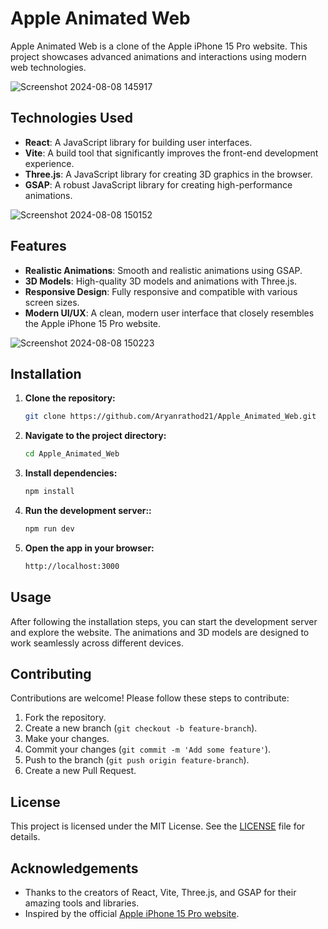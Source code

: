 # Apple Animated Web

Apple Animated Web is a clone of the Apple iPhone 15 Pro website. This project showcases advanced animations and interactions using modern web technologies. 

![Screenshot 2024-08-08 145917](https://github.com/user-attachments/assets/5344363a-f336-48eb-90a4-3b5e4b32ac8b)

## Technologies Used

- **React**: A JavaScript library for building user interfaces.
- **Vite**: A build tool that significantly improves the front-end development experience.
- **Three.js**: A JavaScript library for creating 3D graphics in the browser.
- **GSAP**: A robust JavaScript library for creating high-performance animations.

![Screenshot 2024-08-08 150152](https://github.com/user-attachments/assets/0c03dc70-e156-4932-a6ac-5588da74797e)

## Features

- **Realistic Animations**: Smooth and realistic animations using GSAP.
- **3D Models**: High-quality 3D models and animations with Three.js.
- **Responsive Design**: Fully responsive and compatible with various screen sizes.
- **Modern UI/UX**: A clean, modern user interface that closely resembles the Apple iPhone 15 Pro website.

![Screenshot 2024-08-08 150223](https://github.com/user-attachments/assets/bda1d599-5a1e-4ae5-8900-288712e82fef)

## Installation

1. **Clone the repository:**
   ```bash
   git clone https://github.com/Aryanrathod21/Apple_Animated_Web.git

2. **Navigate to the project directory:**
   ```bash
   cd Apple_Animated_Web

3. **Install dependencies:**
   ```bash
   npm install

4. **Run the development server::**
   ```bash
   npm run dev

5. **Open the app in your browser:**
   ```bash
   http://localhost:3000

## Usage

After following the installation steps, you can start the development server and explore the website. The animations and 3D models are designed to work seamlessly across different devices.

## Contributing

Contributions are welcome! Please follow these steps to contribute:

1. Fork the repository.
2. Create a new branch (`git checkout -b feature-branch`).
3. Make your changes.
4. Commit your changes (`git commit -m 'Add some feature'`).
5. Push to the branch (`git push origin feature-branch`).
6. Create a new Pull Request.

## License

This project is licensed under the MIT License. See the [LICENSE](LICENSE) file for details.

## Acknowledgements

- Thanks to the creators of React, Vite, Three.js, and GSAP for their amazing tools and libraries.
- Inspired by the official [Apple iPhone 15 Pro website](https://www.apple.com/iphone-15-pro/).
   
